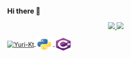 ### Hi there 👋

<!--
**YuriDonato/YuriDonato** is a ✨ _special_ ✨ repository because its `README.md` (this file) appears on your GitHub profile.

Here are some ideas to get you started:

- 🔭 I’m currently working on ...
- 🌱 I’m currently learning ...
- 👯 I’m looking to collaborate on ...
- 🤔 I’m looking for help with ...
- 💬 Ask me about ...
- 📫 How to reach me: ...
- 😄 Pronouns: ...
- ⚡ Fun fact: ...
-->


<div align="center">
  <a href="https://github.com/yuridonato">
  <img height="180em" src="https://github-readme-stats.vercel.app/api?username=yuridonato&show_icons=true&theme=dracula&include_all_commits=true&count_private=true"/>
  <img height="180em" src="https://github-readme-stats.vercel.app/api/top-langs/?username=yuridonato&layout=compact&langs_count=7&theme=dracula"/>
</div>
<div style="display: inline_block"><br>
  <img align="center" alt="Yuri-Kt" height="30" width="40" src="https://raw.githubusercontent.com/devicons/devicon/master/icons/javascript/kotlin-plain.svg">
  <img align="center" alt="Yuri-Python" height="30" width="40" src="https://raw.githubusercontent.com/devicons/devicon/master/icons/python/python-original.svg">
  <img align="center" alt="Yuri-Csharp" height="30" width="40" src="https://raw.githubusercontent.com/devicons/devicon/master/icons/csharp/csharp-original.svg">

</div>
